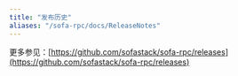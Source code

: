 ```yaml
---
title: "发布历史"
aliases: "/sofa-rpc/docs/ReleaseNotes"
---
```


更多参见：[https://github.com/sofastack/sofa-rpc/releases](https://github.com/sofastack/sofa-rpc/releases)
